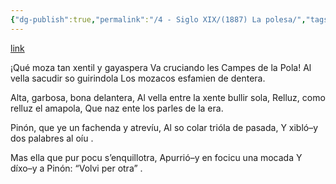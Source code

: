 ```yaml
---
{"dg-publish":true,"permalink":"/4 - Siglo XIX/(1887) La polesa/","tags":["#Siglo_19","central","Benito_Canella_Meana","escrito","Siero","poema"]}
---
```


[link](https://asturies.com/cavedaynava/lapolesa.txt)

   ¡Qué moza tan xentil y gayaspera 
Va cruciando les Campes de la Pola!
Al vella sacudir so guirindola 
Los mozacos esfamien de dentera.
 
  Alta, garbosa, bona delantera,
Al vella entre la xente bullir sola,
Relluz, como relluz el amapola,
Que naz ente los parles de la era.
 
   Pinón, que ye un fachenda y atrevíu,
Al so colar trióla de pasada, 
Y xibló–y dos palabres al oíu .
 
   Mas ella que pur pocu s’enquillotra,
Apurrió–y en focicu una mocada 
Y díxo–y a Pinón: “Volvi per otra” .